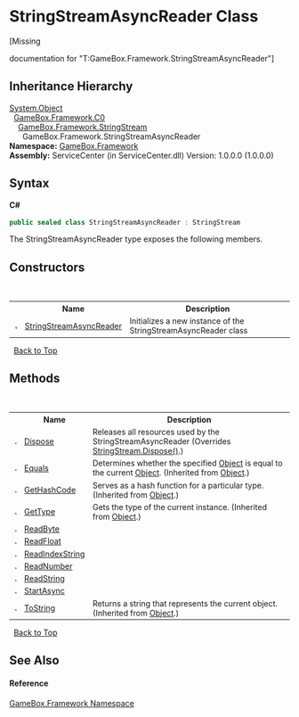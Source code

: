 # StringStreamAsyncReader Class
 

\[Missing <summary> documentation for "T:GameBox.Framework.StringStreamAsyncReader"\]


## Inheritance Hierarchy
<a href="http://msdn2.microsoft.com/zh-cn/library/e5kfa45b" target="_blank">System.Object</a><br />&nbsp;&nbsp;<a href="2f732106-c1d3-cfc7-e9bd-96254f667f0a">GameBox.Framework.C0</a><br />&nbsp;&nbsp;&nbsp;&nbsp;<a href="7803a1af-8017-06c3-8130-b3fd352be039">GameBox.Framework.StringStream</a><br />&nbsp;&nbsp;&nbsp;&nbsp;&nbsp;&nbsp;GameBox.Framework.StringStreamAsyncReader<br />
**Namespace:**&nbsp;<a href="a8957fe6-9cc0-3a6d-cd5c-a2a246efee1e">GameBox.Framework</a><br />**Assembly:**&nbsp;ServiceCenter (in ServiceCenter.dll) Version: 1.0.0.0 (1.0.0.0)

## Syntax

**C#**<br />
``` C#
public sealed class StringStreamAsyncReader : StringStream
```

The StringStreamAsyncReader type exposes the following members.


## Constructors
&nbsp;<table><tr><th></th><th>Name</th><th>Description</th></tr><tr><td>![Public method](media/pubmethod.gif "Public method")</td><td><a href="1de82935-33f1-5588-10ca-d9ab0c53244e">StringStreamAsyncReader</a></td><td>
Initializes a new instance of the StringStreamAsyncReader class</td></tr></table>&nbsp;
<a href="#stringstreamasyncreader-class">Back to Top</a>

## Methods
&nbsp;<table><tr><th></th><th>Name</th><th>Description</th></tr><tr><td>![Public method](media/pubmethod.gif "Public method")</td><td><a href="7c356073-03ea-8092-0e16-4fd20a3aeeac">Dispose</a></td><td>
Releases all resources used by the StringStreamAsyncReader
 (Overrides <a href="151b9fc3-c868-ce32-1988-06bea7106e77">StringStream.Dispose()</a>.)</td></tr><tr><td>![Public method](media/pubmethod.gif "Public method")</td><td><a href="http://msdn2.microsoft.com/zh-cn/library/bsc2ak47" target="_blank">Equals</a></td><td>
Determines whether the specified <a href="http://msdn2.microsoft.com/zh-cn/library/e5kfa45b" target="_blank">Object</a> is equal to the current <a href="http://msdn2.microsoft.com/zh-cn/library/e5kfa45b" target="_blank">Object</a>.
 (Inherited from <a href="http://msdn2.microsoft.com/zh-cn/library/e5kfa45b" target="_blank">Object</a>.)</td></tr><tr><td>![Public method](media/pubmethod.gif "Public method")</td><td><a href="http://msdn2.microsoft.com/zh-cn/library/zdee4b3y" target="_blank">GetHashCode</a></td><td>
Serves as a hash function for a particular type.
 (Inherited from <a href="http://msdn2.microsoft.com/zh-cn/library/e5kfa45b" target="_blank">Object</a>.)</td></tr><tr><td>![Public method](media/pubmethod.gif "Public method")</td><td><a href="http://msdn2.microsoft.com/zh-cn/library/dfwy45w9" target="_blank">GetType</a></td><td>
Gets the type of the current instance.
 (Inherited from <a href="http://msdn2.microsoft.com/zh-cn/library/e5kfa45b" target="_blank">Object</a>.)</td></tr><tr><td>![Public method](media/pubmethod.gif "Public method")</td><td><a href="5c8d5883-d047-1d71-db52-d6c8099d9397">ReadByte</a></td><td></td></tr><tr><td>![Public method](media/pubmethod.gif "Public method")</td><td><a href="bc62eaec-feb5-1028-0212-d7e3e95db116">ReadFloat</a></td><td></td></tr><tr><td>![Public method](media/pubmethod.gif "Public method")</td><td><a href="402321ea-9c6b-f184-c4c9-fec6e2fb6f45">ReadIndexString</a></td><td></td></tr><tr><td>![Public method](media/pubmethod.gif "Public method")</td><td><a href="c9f53d81-558a-f592-9efd-3339bdca312b">ReadNumber</a></td><td></td></tr><tr><td>![Public method](media/pubmethod.gif "Public method")</td><td><a href="b14d3831-b922-8414-d9ff-f4dfea9b0b89">ReadString</a></td><td></td></tr><tr><td>![Public method](media/pubmethod.gif "Public method")</td><td><a href="1200922a-5fc5-4f88-1564-001887e05f49">StartAsync</a></td><td></td></tr><tr><td>![Public method](media/pubmethod.gif "Public method")</td><td><a href="http://msdn2.microsoft.com/zh-cn/library/7bxwbwt2" target="_blank">ToString</a></td><td>
Returns a string that represents the current object.
 (Inherited from <a href="http://msdn2.microsoft.com/zh-cn/library/e5kfa45b" target="_blank">Object</a>.)</td></tr></table>&nbsp;
<a href="#stringstreamasyncreader-class">Back to Top</a>

## See Also


#### Reference
<a href="a8957fe6-9cc0-3a6d-cd5c-a2a246efee1e">GameBox.Framework Namespace</a><br />